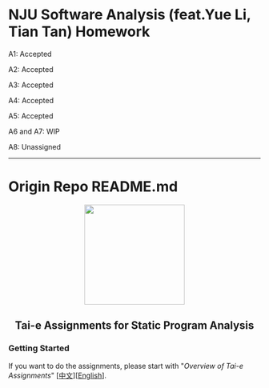 # NJU Software Analysis (feat.Yue Li, Tian Tan) Homework

A1: Accepted

A2: Accepted

A3: Accepted

A4: Accepted

A5: Accepted

A6 and A7: WIP

A8: Unassigned

------

# Origin Repo README.md

<div align="center">
  <a href="https://tai-e.pascal-lab.net/">
    <img src="https://tai-e.pascal-lab.net/o-tai-e.webp" height="200">
  </a>

## Tai-e Assignments for Static Program Analysis
</div>

### Getting Started

If you want to do the assignments, please start with "*Overview of Tai-e Assignments*" [[中文](https://tai-e.pascal-lab.net/intro/overview.html)][[English](https://tai-e.pascal-lab.net/en/intro/overview.html)].
